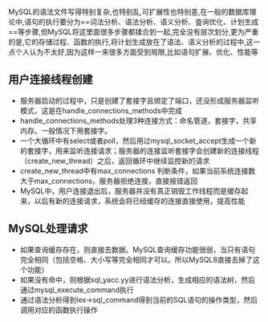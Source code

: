 MySQL的语法文件写得特别复杂,也特别乱,可扩展性也特别差,在一般的数据库理论中,语句的执行要分为==词法分析、语法分析、语义分析、査询优化、计划生成==等步骤,但MySQL将这里面很多步骤都揉合到一起,完全没有层次划分,更为严重的是,它的存储过程、函数的执行,将计划生成放在了语法、语义分析的过程中,这一点个人认为不太好,因为这样一来很多方面受到局限,比如语句扩展、优化、性能等

## 用户连接线程创建
- 服务器启动的过程中，只是创建了套接字且绑定了端口，还没形成服务器监听模式，这是在handle_connections_methods中完成
- handle_connections_methods处理3种连接方式：命名管道，套接字，共享内存。一般情况下用套接字。
- 一个大循环中有select或者poll，然后用过mysql_socket_accept生成一个新的套接字，用来监听连接请求；服务器的连接监听套接字会创建新的连接线程（create_new_thread）之后，返回循环中继续监控新的请求
- create_new_thread中有max_connections 判断条件，如果当前系统连接数大于max_connections，服务器拒绝连接，直接报错返回
- MySQL中，用户连接退出后，服务器并没有真正销毁工作线程而是缓存起来，以后有新的连接请求，系统会将已经缓存的连接直接使用，提高性能

## MySQL处理请求
- 如果查询缓存存在，则直接去数据。MySQL查询缓存功能很弱，当只有语句完全相同（包括空格、大小写等完全相同才可以。所以MySQL8直接去掉了这个功能）
- 如果没有命中，则根据sql_yacc.yy进行语法分析，生成相应的语法树，然后通过mysql_execute_command执行
- 通过语法分析得到lex->sql_command得到当前的SQL语句的操作类型，然后调用对应的函数执行操作